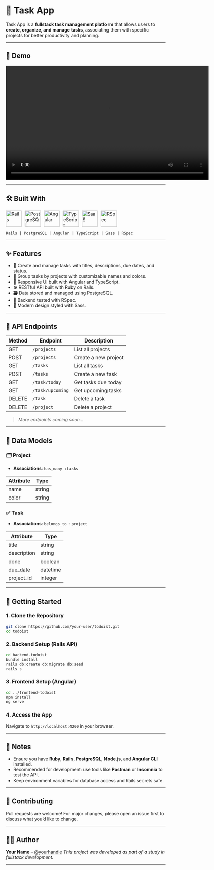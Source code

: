 # 📆 Task App

Task App is a **fullstack task management platform** that allows users to **create, organize, and manage tasks**, associating them with specific projects for better productivity and planning.

---

## 🎥 Demo

<video width="640" height="360" controls>
  <source src="video_aplication.mp4" type="video/mp4">
  Your browser does not support the video tag.
</video>

---

## 🛠️ Built With

<div style="display: flex; gap: 10px; align-items: center;">
  <img src="https://pbs.twimg.com/profile_images/691206086955790336/CDMbA57p_400x400.png" alt="Rails" width="50" />
  <img src="https://w7.pngwing.com/pngs/657/27/png-transparent-postgresql-original-wordmark-logo-icon-thumbnail.png" alt="PostgreSQL" width="50" />
  <img src="https://angular.io/assets/images/logos/angular/angular.svg" alt="Angular" width="50" />
  <img src="https://upload.wikimedia.org/wikipedia/commons/4/4c/Typescript_logo_2020.svg" alt="TypeScript" width="50" />
  <img src="https://sass-lang.com/assets/img/styleguide/seal-color-aef0354c.png" alt="SaaS" width="50" />
  <img src="https://gitlab.spritecloud.com/uploads/-/system/project/avatar/461/rspec.png" alt="RSpec" width="50" />
</div>

`Rails | PostgreSQL | Angular | TypeScript | Sass | RSpec`

---

## ✨ Features

* 📌 Create and manage tasks with titles, descriptions, due dates, and status.
* 📂 Group tasks by projects with customizable names and colors.
* 📱 Responsive UI built with Angular and TypeScript.
* ⚙️ RESTful API built with Ruby on Rails.
* 🗃️ Data stored and managed using PostgreSQL.
* 🧪 Backend tested with RSpec.
* 🎨 Modern design styled with Sass.

---

## 🔌 API Endpoints

| Method | Endpoint         | Description          |
| ------ | ---------------- | -------------------- |
| GET    | `/projects`      | List all projects    |
| POST   | `/projects`      | Create a new project |
| GET    | `/tasks`         | List all tasks       |
| POST   | `/tasks`         | Create a new task    |
| GET    | `/task/today`    | Get tasks due today  |
| GET    | `/task/upcoming` | Get upcoming tasks   |
| DELETE | `/task`          | Delete a task        |
| DELETE | `/project`       | Delete a project     |

> *More endpoints coming soon...*

---

## 🧩 Data Models

### 🗂️ Project

* **Associations**: `has_many :tasks`

| Attribute | Type   |
| --------- | ------ |
| name      | string |
| color     | string |

### ✅ Task

* **Associations**: `belongs_to :project`

| Attribute   | Type     |
| ----------- | -------- |
| title       | string   |
| description | string   |
| done        | boolean  |
| due\_date   | datetime |
| project\_id | integer  |

---

## 🚀 Getting Started

### 1. Clone the Repository

```bash
git clone https://github.com/your-user/todoist.git
cd todoist
```

### 2. Backend Setup (Rails API)

```bash
cd backend-todoist
bundle install
rails db:create db:migrate db:seed
rails s
```

### 3. Frontend Setup (Angular)

```bash
cd ../frontend-todoist
npm install
ng serve
```

### 4. Access the App

Navigate to `http://localhost:4200` in your browser.

---

## 📌 Notes

* Ensure you have **Ruby**, **Rails**, **PostgreSQL**, **Node.js**, and **Angular CLI** installed.
* Recommended for development: use tools like **Postman** or **Insomnia** to test the API.
* Keep environment variables for database access and Rails secrets safe.

---

## 🤝 Contributing

Pull requests are welcome! For major changes, please open an issue first to discuss what you’d like to change.

---

## 🧑‍💻 Author

**Your Name** – [@yourhandle](https://github.com/yourhandle)
*This project was developed as part of a study in fullstack development.*

---


